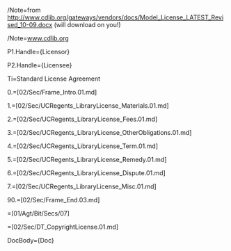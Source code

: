 /Note=from http://www.cdlib.org/gateways/vendors/docs/Model_License_LATEST_Revised_10-09.docx (will download on you!)

/Note=<a href="http://www.cdlib.org">www.cdlib.org</a>

P1.Handle={Licensor}

P2.Handle={Licensee}

Ti=Standard License Agreement

0.=[02/Sec/Frame_Intro.01.md]

1.=[02/Sec/UCRegents_LibraryLicense_Materials.01.md]

2.=[02/Sec/UCRegents_LibraryLicense_Fees.01.md]

3.=[02/Sec/UCRegents_LibraryLicense_OtherObligations.01.md]

4.=[02/Sec/UCRegents_LibraryLicense_Term.01.md]

5.=[02/Sec/UCRegents_LibraryLicense_Remedy.01.md]

6.=[02/Sec/UCRegents_LibraryLicense_Dispute.01.md]

7.=[02/Sec/UCRegents_LibraryLicense_Misc.01.md]

90.=[02/Sec/Frame_End.03.md]

=[01/Agt/Bit/Secs/07]

=[02/Sec/DT_CopyrightLicense.01.md]

DocBody={Doc}